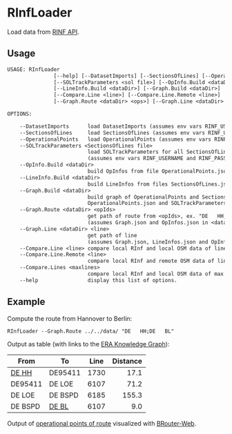 # RInfLoader

Load data from [RINF API](https://rinf.era.europa.eu/API/Help).

## Usage

```txt
USAGE: RInfLoader
               [--help] [--DatasetImports] [--SectionsOfLines] [--OperationalPoints]
               [--SOLTrackParameters <sol file>] [--OpInfo.Build <dataDir>]
               [--LineInfo.Build <dataDir>] [--Graph.Build <dataDir>] 
               [--Compare.Line <line>] [--Compare.Line.Remote <line>]  [--Compare.Lines <maxlines>]
               [--Graph.Route <dataDir> <ops>] [--Graph.Line <dataDir> <line>]

OPTIONS:

    --DatasetImports      load DatasetImports (assumes env vars RINF_USERNAME and RINF_PASSWORD).
    --SectionsOfLines     load SectionsOfLines (assumes env vars RINF_USERNAME and RINF_PASSWORD).
    --OperationalPoints   load OperationalPoints (assumes env vars RINF_USERNAME and RINF_PASSWORD).
    --SOLTrackParameters <SectionsOfLines file>
                          load SOLTrackParameters for all SectionsOfLines 
                          (assumes env vars RINF_USERNAME and RINF_PASSWORD). 
    --OpInfo.Build <dataDir>
                          build OpInfos from file OperationalPoints.json in <dataDir>.
    --LineInfo.Build <dataDir>
                          build LineInfos from files SectionsOfLines.json and OperationalPoints.json in <dataDir>.
    --Graph.Build <dataDir>
                          build graph of OperationalPoints and SectionsOfLines from files SectionsOfLines.json,
                          OperationalPoints.json and SOLTrackParameters.json in <dataDir>.
    --Graph.Route <dataDir> <opIds>
                          get path of route from <opIds>, ex. "DE   HH;DE   BL"
                          (assumes Graph.json and OpInfos.json in <dataDir>).
    --Graph.Line <dataDir> <line>
                          get path of line 
                          (assumes Graph.json, LineInfos.json and OpInfos.json in <dataDir>).
    --Compare.Line <line> compare local RInf and local OSM data of line.
    --Compare.Line.Remote <line>  
                          compare local RInf and remote OSM data of line.
    --Compare.Lines <maxlines>    
                          compare local RInf and local OSM data of max lines.
    --help                display this list of options.
```

## Example

Compute the route from Hannover to Berlin:

```txt
RInfLoader --Graph.Route ../../data/ "DE   HH;DE   BL"
```

Output as table (with links to the [ERA Knowledge Graph](https://linked.ec-dataplatform.eu/sparql?default-graph-uri=https%3A%2F%2Flinked.ec-dataplatform.eu\%2Fera)):

|From|To|Line|Distance|
| --- | --- | ---| ---: |
|[DE   HH](https://linked.ec-dataplatform.eu/describe/?url=http://data.europa.eu/949/functionalInfrastructure/operationalPoints/DE%20%20%20HH)|DE95411|1730|17.1|
|DE95411|DE  LOE|6107|71.2|
|DE  LOE|DE BSPD|6185|155.3|
|DE BSPD|[DE   BL](https://linked.ec-dataplatform.eu/describe/?url=http://data.europa.eu/949/functionalInfrastructure/operationalPoints/DE%20%20%20BL)|6107|9.0|

 Output of [operational points of route](https://brouter.de/brouter-web/#map=9/52.439487/10.984844/osm-mapnik-german_style&lonlats=9.742211,52.377482;9.808958,52.374380;9.974214,52.376994;9.982670,52.373167;10.083924,52.391323;10.181740,52.417191;10.238710,52.432217;10.322279,52.449419;10.428068,52.456469;10.545209,52.456210;10.624839,52.427532;10.710352,52.423153;10.717842,52.423548;10.787725,52.429355;10.852638,52.430929;10.971329,52.436259;10.984844,52.439487;11.704606,52.574701;11.948342,52.597452;12.040855,52.591211;12.354864,52.599770;12.432024,52.601998;12.502795,52.599933;12.629225,52.592225;12.677476,52.590744;12.939727,52.551904;13.148819,52.537358;13.198396,52.534378;13.255475,52.526888;13.299406,52.530313;13.339423,52.535255;13.341424,52.535724;13.369366,52.525998&profile=rail) visualized with [BRouter-Web](https://brouter.de/).
